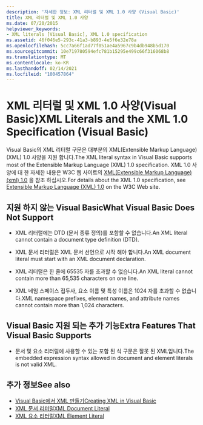 ```yaml
---
description: '자세한 정보: XML 리터럴 및 XML 1.0 사양 (Visual Basic)'
title: XML 리터럴 및 XML 1.0 사양
ms.date: 07/20/2015
helpviewer_keywords:
- XML literals [Visual Basic], XML 1.0 specification
ms.assetid: 46f046e5-293c-41a3-b893-4e5f6e32e78a
ms.openlocfilehash: 5cc7a66f1ad77f051ae4a5967c9b4db948b5d170
ms.sourcegitcommit: 10e719780594efc781b15295e499c66f316068b8
ms.translationtype: MT
ms.contentlocale: ko-KR
ms.lasthandoff: 02/14/2021
ms.locfileid: "100457864"
---
```

# <a name="xml-literals-and-the-xml-10-specification-visual-basic"></a><span data-ttu-id="572ef-103">XML 리터럴 및 XML 1.0 사양(Visual Basic)</span><span class="sxs-lookup"><span data-stu-id="572ef-103">XML Literals and the XML 1.0 Specification (Visual Basic)</span></span>

<span data-ttu-id="572ef-104">Visual Basic의 XML 리터럴 구문은 대부분의 XML(Extensible Markup Language) (XML) 1.0 사양을 지원 합니다.</span><span class="sxs-lookup"><span data-stu-id="572ef-104">The XML literal syntax in Visual Basic supports most of the Extensible Markup Language (XML) 1.0 specification.</span></span> <span data-ttu-id="572ef-105">XML 1.0 사양에 대 한 자세한 내용은 W3C 웹 사이트의 [XML(Extensible Markup Language) (xml) 1.0](https://www.w3.org/TR/xml) 을 참조 하십시오.</span><span class="sxs-lookup"><span data-stu-id="572ef-105">For details about the XML 1.0 specification, see [Extensible Markup Language (XML) 1.0](https://www.w3.org/TR/xml) on the W3C Web site.</span></span>  
  
## <a name="what-visual-basic-does-not-support"></a><span data-ttu-id="572ef-106">지원 하지 않는 Visual Basic</span><span class="sxs-lookup"><span data-stu-id="572ef-106">What Visual Basic Does Not Support</span></span>  
  
- <span data-ttu-id="572ef-107">XML 리터럴에는 DTD (문서 종류 정의)를 포함할 수 없습니다.</span><span class="sxs-lookup"><span data-stu-id="572ef-107">An XML literal cannot contain a document type definition (DTD).</span></span>  
  
- <span data-ttu-id="572ef-108">XML 문서 리터럴은 XML 문서 선언으로 시작 해야 합니다.</span><span class="sxs-lookup"><span data-stu-id="572ef-108">An XML document literal must start with an XML document declaration.</span></span>  
  
- <span data-ttu-id="572ef-109">XML 리터럴은 한 줄에 65535 자를 초과할 수 없습니다.</span><span class="sxs-lookup"><span data-stu-id="572ef-109">An XML literal cannot contain more than 65,535 characters on one line.</span></span>  
  
- <span data-ttu-id="572ef-110">XML 네임 스페이스 접두사, 요소 이름 및 특성 이름은 1024 자를 초과할 수 없습니다.</span><span class="sxs-lookup"><span data-stu-id="572ef-110">XML namespace prefixes, element names, and attribute names cannot contain more than 1,024 characters.</span></span>  
  
## <a name="extra-features-that-visual-basic-supports"></a><span data-ttu-id="572ef-111">Visual Basic 지원 되는 추가 기능</span><span class="sxs-lookup"><span data-stu-id="572ef-111">Extra Features That Visual Basic Supports</span></span>  
  
- <span data-ttu-id="572ef-112">문서 및 요소 리터럴에 사용할 수 있는 포함 된 식 구문은 잘못 된 XML입니다.</span><span class="sxs-lookup"><span data-stu-id="572ef-112">The embedded expression syntax allowed in document and element literals is not valid XML.</span></span>  
  
## <a name="see-also"></a><span data-ttu-id="572ef-113">추가 정보</span><span class="sxs-lookup"><span data-stu-id="572ef-113">See also</span></span>

- [<span data-ttu-id="572ef-114">Visual Basic에서 XML 만들기</span><span class="sxs-lookup"><span data-stu-id="572ef-114">Creating XML in Visual Basic</span></span>](creating-xml.md)
- [<span data-ttu-id="572ef-115">XML 문서 리터럴</span><span class="sxs-lookup"><span data-stu-id="572ef-115">XML Document Literal</span></span>](../../../language-reference/xml-literals/xml-document-literal.md)
- [<span data-ttu-id="572ef-116">XML 요소 리터럴</span><span class="sxs-lookup"><span data-stu-id="572ef-116">XML Element Literal</span></span>](../../../language-reference/xml-literals/xml-element-literal.md)
